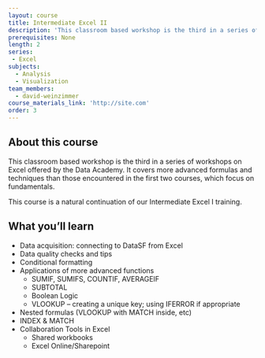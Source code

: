 ```yaml
---
layout: course
title: Intermediate Excel II
description: 'This classroom based workshop is the third in a series of workshops on Excel offered by the Data Academy. It covers more advanced formulas and techniques than those encountered in the first two courses, which focus on fundamentals.'
prerequisites: None
length: 2
series: 
 - Excel
subjects:
  - Analysis
  - Visualization
team_members:
  - david-weinzimmer
course_materials_link: 'http://site.com'
order: 3
---
```



## About this course

This classroom based workshop is the third in a series of workshops on Excel offered by the Data Academy. It covers more advanced formulas and techniques than those encountered in the first two courses, which focus on fundamentals.&nbsp;

This course is a natural continuation of our Intermediate Excel I training. &nbsp; &nbsp; &nbsp;

## What you’ll learn

* Data acquisition: connecting to DataSF from Excel
* Data quality checks and tips
* Conditional formatting
* Applications of more advanced functions
  * SUMIF, SUMIFS, COUNTIF, AVERAGEIF
  * SUBTOTAL
  * Boolean Logic
  * VLOOKUP – creating a unique key; using IFERROR if appropriate
* Nested formulas (VLOOKUP with MATCH inside, etc)
* INDEX & MATCH
* Collaboration Tools in Excel
  * Shared workbooks
  * Excel Online/Sharepoint
